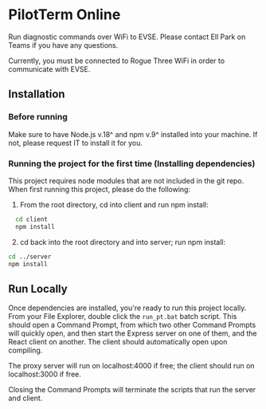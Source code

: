 
# PilotTerm Online
Run diagnostic commands over WiFi to EVSE. Please contact Ell Park on Teams if you have any questions.

Currently, you must be connected to Rogue Three WiFi in order to communicate with EVSE.

## Installation

### Before running
Make sure to have Node.js v.18^ and npm v.9^ installed into your machine. If not, please request IT to install it for you.


### Running the project for the first time (Installing dependencies)
This project requires node modules that are not included in the git repo. When first running this project, please do the following:

1. From the root directory, cd into client and run npm install:
```bash
  cd client
  npm install
```
2. cd back into the root directory and into server; run npm install:
```bash
cd ../server
npm install
```
## Run Locally
Once dependencies are installed, you're ready to run this project locally.
From your File Explorer, double click the `run_pt.bat` batch script.
This should open a Command Prompt, from which two other Command Prompts will quickly open, and then start the Express server on one of them, and the React client on another. The client should automatically open upon compiling.

The proxy server will run on localhost:4000 if free; the client should run on localhost:3000 if free.

Closing the Command Prompts will terminate the scripts that run the server and client.


